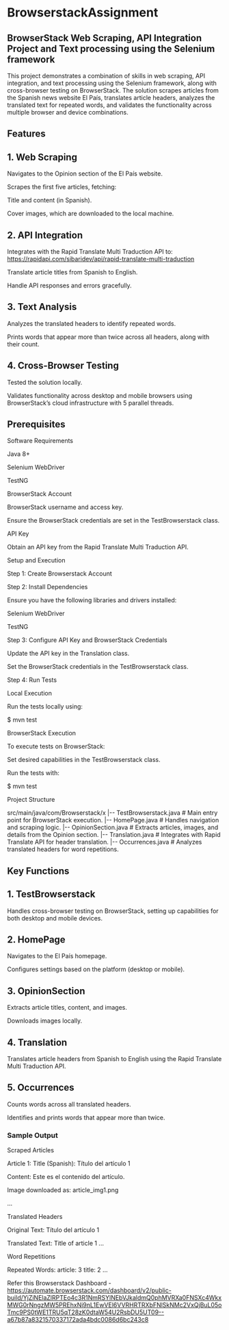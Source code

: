 # BrowserstackAssignment


## BrowserStack Web Scraping, API Integration Project and Text processing using the Selenium framework 

This project demonstrates a combination of skills in web scraping, API integration, and text processing using the Selenium framework, along with cross-browser testing on BrowserStack. The solution scrapes articles from the Spanish news website El País, translates article headers, analyzes the translated text for repeated words, and validates the functionality across multiple browser and device combinations.

## Features

## 1. Web Scraping

Navigates to the Opinion section of the El País website.

Scrapes the first five articles, fetching:

Title and content (in Spanish).

Cover images, which are downloaded to the local machine.

## 2. API Integration

Integrates with the Rapid Translate Multi Traduction API to:  https://rapidapi.com/sibaridev/api/rapid-translate-multi-traduction

Translate article titles from Spanish to English.

Handle API responses and errors gracefully.


## 3. Text Analysis

Analyzes the translated headers to identify repeated words.

Prints words that appear more than twice across all headers, along with their count.

## 4. Cross-Browser Testing

Tested the solution locally.

Validates functionality across desktop and mobile browsers using BrowserStack’s cloud infrastructure with 5 parallel threads.

## Prerequisites

Software Requirements

Java 8+

Selenium WebDriver

TestNG

BrowserStack Account

BrowserStack username and access key.

Ensure the BrowserStack credentials are set in the TestBrowserstack class.

API Key

Obtain an API key from the Rapid Translate Multi Traduction API.

Setup and Execution

Step 1: Create Browserstack Account

Step 2: Install Dependencies

Ensure you have the following libraries and drivers installed:

Selenium WebDriver

TestNG

Step 3: Configure API Key and BrowserStack Credentials

Update the API key in the Translation class.

Set the BrowserStack credentials in the TestBrowserstack class.

Step 4: Run Tests

Local Execution

Run the tests locally using:

$ mvn test

BrowserStack Execution

To execute tests on BrowserStack:

Set desired capabilities in the TestBrowserstack class.

Run the tests with:

$ mvn test

Project Structure

src/main/java/com/Browserstack/x
|-- TestBrowserstack.java    # Main entry point for BrowserStack execution.
|-- HomePage.java            # Handles navigation and scraping logic.
|-- OpinionSection.java      # Extracts articles, images, and details from the Opinion section.
|-- Translation.java         # Integrates with Rapid Translate API for header translation.
|-- Occurrences.java         # Analyzes translated headers for word repetitions.

## Key Functions

## 1. TestBrowserstack

Handles cross-browser testing on BrowserStack, setting up capabilities for both desktop and mobile devices.

## 2. HomePage

Navigates to the El País homepage.

Configures settings based on the platform (desktop or mobile).

## 3. OpinionSection

Extracts article titles, content, and images.

Downloads images locally.

## 4. Translation

Translates article headers from Spanish to English using the Rapid Translate Multi Traduction API.

## 5. Occurrences

Counts words across all translated headers.

Identifies and prints words that appear more than twice.

### Sample Output

Scraped Articles

Article 1:
Title (Spanish): Título del artículo 1

Content: Este es el contenido del artículo.

Image downloaded as: article_img1.png

...

Translated Headers

Original Text: Título del artículo 1

Translated Text: Title of article 1
...

Word Repetitions

Repeated Words:
article: 3
title: 2
...



Refer this Browserstack Dashboard - https://automate.browserstack.com/dashboard/v2/public-build/YjZiNElaZlRPTEo4c3R1NmRSYlNEbVJkaldmQ0phMVRXa0FNSXc4WkxMWG0rNngzMW5PREhxNi9nL1EwVEl6VVRHRTRXbFNlSkNMc2VxQjBuL05oTmc9PS0tWE1TRU5qT28zK0dtaW54U2RsbDU5UT09--a67b87a8321570337172ada4bdc0086d6bc243c8

